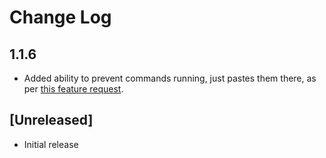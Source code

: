 # Change Log

## 1.1.6

- Added ability to prevent commands running, just pastes them there, as per [this feature request](https://github.com/EthanSK/restore-terminals-vscode/issues/11#issuecomment-834582672).

## [Unreleased]

- Initial release
